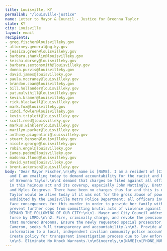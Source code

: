 ```yaml
---
title: Louisville, KY
permalink: "/louisville-justice"
name: Letter to Mayor & Council - Justice for Breonna Taylor
state: KY
city: Louisville
layout: email
recipients:
- greg.fischer@louisvilleky.gov
- attorney.general@ag.ky.gov
- jessica.green@louisvilleky.gov
- barbara.shanklin@louisvilleky.gov
- keisha.dorsey@louisvilleky.gov
- barbara.sextonsmith@louisvilleky.gov
- donna.purvis@louisvilleky.gov
- david.james@louisvilleky.gov
- paula.mccraney@louisvilleky.gov
- brandon.coan@louisvilleky.gov
- bill.hollander@louisvilleky.gov
- pat.mulvihill@louisvilleky.gov
- kevin.kramer@louisvilleky.gov
- rick.blackwell@louisvilleky.gov
- mark.fox@louisvilleky.gov
- cindi.fowler@louisvilleky.gov
- kevin.triplett@louisvilleky.gov
- scott.reed@louisvilleky.gov
- markus.winkler@louisvilleky.gov
- marilyn.parker@louisvilleky.gov
- anthony.piagentini@louisvilleky.gov
- stuart.benson@louisvilleky.gov
- nicole.george@louisvilleky.gov
- robin.engel@louisvilleky.gov
- james.peden@louisvilleky.gov
- madonna.flood@louisvilleky.gov
- david.yates@louisvilleky.gov
- brent.ackerson@louisvilleky.gov
body: "Dear Mayor Fischer,\n\nMy name is [NAME]. I am a resident of [CITY/NEIGHBORHOOD]
  and I am emailing today to demand accountability for the racist and brutal murder
  of Breonna Taylor.\n\nI demand that charges be filed against all officers involved
  in this heinous act and its coverup, especially John Mattingly, Brett Hankinson,
  and Myles Cosgrove. There have been no charges thus far and this is unacceptable.\n\nBreonna
  Taylor would be alive today if it was not for the gross abuse of power and negligence
  exhibited by the Louisville Metro Police Department; all officers involved must
  face consequences for this murder in order to provide her family with justice and
  prevent further cops from committing brutal acts of violence against our communities.\n\nWE
  DEMAND THE FOLLOWING OF OUR CITY:\n\n1. Mayor and City Council address the use of
  force by LMPD.\n\n2. Fire, criminally charge, and revoke the pensions of the officers
  that murdered Breonna. Ensure the newly requested special prosecutor, State AG Daniel
  Cameron, seeks full transparency and accountability.\n\n3. Provide all necessary
  information to a local, independent civilian community police accountability council.\n\n4.
  Create policy for transparent investigation process due to law enforcement misconduct.
  \n\n5. Eliminate No Knock Warrants.\n\nSincerely,\n[NAME]\n[PHONE_NUMBER]\n[EMAIL]\n[ADDRESS]\n"
---
```


